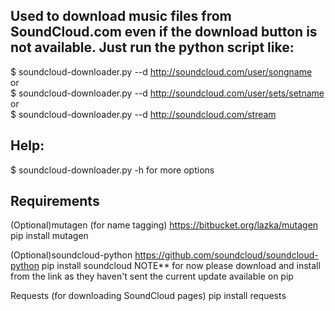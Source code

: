 Used to download music files from SoundCloud.com even if the download button is not available.
Just run the python script like:
------------
$ soundcloud-downloader.py --d http://soundcloud.com/user/songname  
or  
$ soundcloud-downloader.py --d http://soundcloud.com/user/sets/setname  
or  
$ soundcloud-downloader.py --d http://soundcloud.com/stream

Help:
------------
$ soundcloud-downloader.py -h for more options

Requirements
------------
(Optional)mutagen (for name tagging)
https://bitbucket.org/lazka/mutagen
pip install mutagen

(Optional)soundcloud-python
https://github.com/soundcloud/soundcloud-python
pip install soundcloud
NOTE** for now please download and install from the link as they haven't sent the current update available on pip

Requests (for downloading SoundCloud pages)
pip install requests
